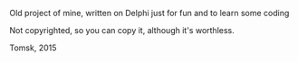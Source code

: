 Old project of mine, written on Delphi just for fun and to learn some coding

Not copyrighted, so you can copy it, although it's worthless.

Tomsk, 2015